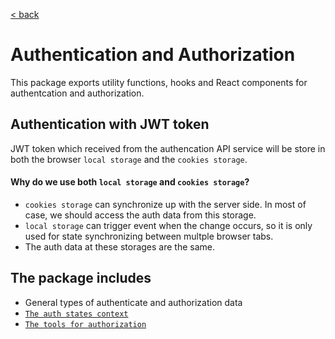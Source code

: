 [< back](../../README.md)

# Authentication and Authorization
This package exports utility functions, hooks and React components for authentcation and authorization.

## Authentication with JWT token
JWT token which received from the authencation API service will be store in both the browser `local storage` and the `cookies storage`.
#### Why do we use both `local storage` and `cookies storage`?
- `cookies storage` can synchronize up with the server side. In most of case, we should access the auth data from this storage.
- `local storage` can trigger event when the change occurs, so it is only used for state synchronizing between multple browser tabs.
- The auth data at these storages are the same.

## The package includes
- General types of authenticate and authorization data
- [`The auth states context`](./README.auth-context.md)
- [`The tools for authorization`](./README.permission.md)